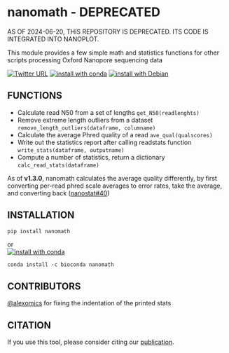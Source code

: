 # nanomath - DEPRECATED

AS OF 2024-06-20, THIS REPOSITORY IS DEPRECATED. ITS CODE IS INTEGRATED INTO NANOPLOT.


This module provides a few simple math and statistics functions for other scripts processing Oxford Nanopore sequencing data

[![Twitter URL](https://img.shields.io/twitter/url/https/twitter.com/wouter_decoster.svg?style=social&label=Follow%20%40wouter_decoster)](https://twitter.com/wouter_decoster)
[![install with conda](https://anaconda.org/bioconda/nanomath/badges/installer/conda.svg)](https://anaconda.org/bioconda/nanomath)
[![install with Debian](https://www.debian.org/logos/button-mini.png)](https://tracker.debian.org/pkg/python-nanomath)

## FUNCTIONS

* Calculate read N50 from a set of lengths `get_N50(readlenghts)`  
* Remove extreme length outliers from a dataset `remove_length_outliers(dataframe, columname)`  
* Calculate the average Phred quality of a read `ave_qual(qualscores)`  
* Write out the statistics report after calling readstats function `write_stats(dataframe, outputname)`  
* Compute a number of statistics, return a dictionary `calc_read_stats(dataframe)`  

As of **v1.3.0**, nanomath calculates the average quality differently, by first converting per-read phred scale averages to error rates, take the average, and converting back ([nanostat#40](<https://github.com/wdecoster/nanostat/issues/40>))

## INSTALLATION

```bash
pip install nanomath
```

or  
[![install with conda](https://anaconda.org/bioconda/nanomath/badges/installer/conda.svg)](https://anaconda.org/bioconda/nanomath)

```
conda install -c bioconda nanomath
```

## CONTRIBUTORS

[@alexomics](https://github.com/alexomics) for fixing the indentation of the printed stats

## CITATION

If you use this tool, please consider citing our [publication](https://academic.oup.com/bioinformatics/advance-article/doi/10.1093/bioinformatics/bty149/4934939).
